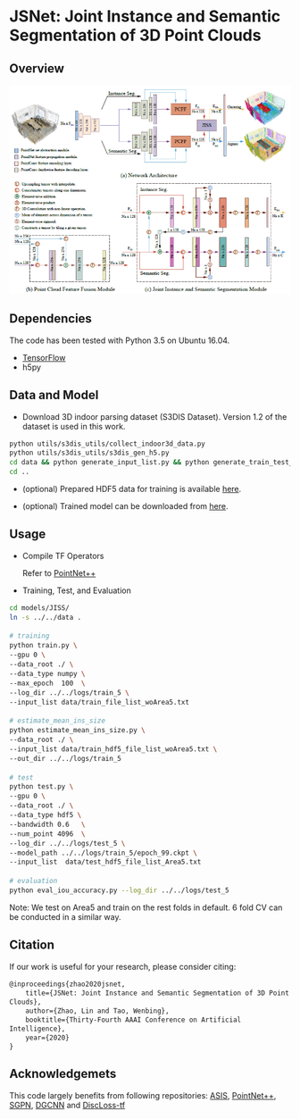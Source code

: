 # JSNet: Joint Instance and Semantic Segmentation of 3D Point Clouds

<!-- [[arXiv]](https://arxiv.org) -->

## Overview
![](misc/fig.png)

## Dependencies

The code has been tested with Python 3.5 on Ubuntu 16.04.
*  [TensorFlow](https://www.tensorflow.org/)
*  h5py



## Data and Model

* Download 3D indoor parsing dataset (S3DIS Dataset). Version 1.2 of the dataset is used in this work.

``` bash
python utils/s3dis_utils/collect_indoor3d_data.py
python utils/s3dis_utils/s3dis_gen_h5.py
cd data && python generate_input_list.py && python generate_train_test_list.py
cd ..
```

* (optional) Prepared HDF5 data for training is available [here](https://drive.google.com/open?id=1PjWweT61nmIX7zc2vJClhzHxyTHGvstQ).

* (optional) Trained model can be downloaded from [here](https://drive.google.com/open?id=1YioepsaYmpgqK3zqMtScoZEZBMjmSXMA).

## Usage

* Compile TF Operators

  Refer to [PointNet++](https://github.com/charlesq34/pointnet2)

* Training, Test, and Evaluation
``` bash
cd models/JISS/
ln -s ../../data .

# training
python train.py \
--gpu 0 \
--data_root ./ \
--data_type numpy \
--max_epoch  100  \
--log_dir ../../logs/train_5 \
--input_list data/train_file_list_woArea5.txt

# estimate_mean_ins_size 
python estimate_mean_ins_size.py \
--data_root ./ \
--input_list data/train_hdf5_file_list_woArea5.txt \
--out_dir ../../logs/train_5

# test
python test.py \
--gpu 0 \
--data_root ./ \
--data_type hdf5 \
--bandwidth 0.6   \
--num_point 4096  \
--log_dir ../../logs/test_5 \
--model_path ../../logs/train_5/epoch_99.ckpt \
--input_list  data/test_hdf5_file_list_Area5.txt

# evaluation
python eval_iou_accuracy.py --log_dir ../../logs/test_5
```

Note: We test on Area5 and train on the rest folds in default. 6 fold CV can be conducted in a similar way.

## Citation
If our work is useful for your research, please consider citing:

	@inproceedings{zhao2020jsnet,
		title={JSNet: Joint Instance and Semantic Segmentation of 3D Point Clouds},
		author={Zhao, Lin and Tao, Wenbing},
		booktitle={Thirty-Fourth AAAI Conference on Artificial Intelligence},
		year={2020}
	}


## Acknowledgemets
This code largely benefits from following repositories:
[ASIS](https://github.com/WXinlong/ASIS),
[PointNet++](https://github.com/charlesq34/pointnet2),
[SGPN](https://github.com/laughtervv/SGPN),
[DGCNN](https://github.com/WangYueFt/dgcnn) and
[DiscLoss-tf](https://github.com/hq-jiang/instance-segmentation-with-discriminative-loss-tensorflow)
